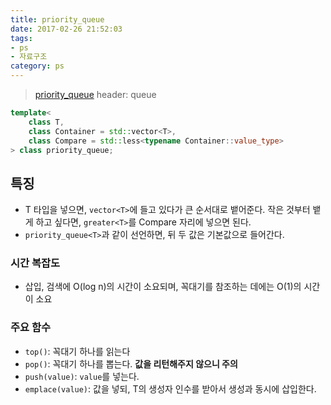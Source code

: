 ```yaml
---
title: priority_queue
date: 2017-02-26 21:52:03
tags: 
- ps
- 자료구조
category: ps
---
```


> [priority_queue](http://en.cppreference.com/w/cpp/container/priority_queue)
> header: queue

```C++
template<
    class T,
    class Container = std::vector<T>,
    class Compare = std::less<typename Container::value_type>
> class priority_queue;
```
<!-- more -->

## 특징
* T 타입을 넣으면, `vector<T>`에 들고 있다가 큰 순서대로 뱉어준다.
작은 것부터 뱉게 하고 싶다면, `greater<T>`를 Compare 자리에 넣으면 된다.
* `priority_queue<T>`과 같이 선언하면, 뒤 두 값은 기본값으로 들어간다.

### 시간 복잡도
* 삽입, 검색에 O(log n)의 시간이 소요되며, 꼭대기를 참조하는 데에는 O(1)의 시간이 소요

### 주요 함수
* `top()`: 꼭대기 하나를 읽는다
* `pop()`: 꼭대기 하나를 뽑는다. **값을 리턴해주지 않으니 주의**
* `push(value)`: `value`를 넣는다.
* `emplace(value)`: 값을 넣되, T의 생성자 인수를 받아서 생성과 동시에 삽입한다.
